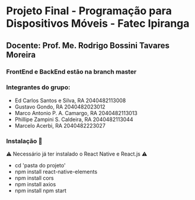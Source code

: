 <h1>Projeto Final - Programação para Dispositivos Móveis - Fatec Ipiranga </h1>

## Docente: Prof. Me. Rodrigo Bossini Tavares Moreira

### FrontEnd e BackEnd estão na branch master 

### Integrantes do grupo:

+ Ed Carlos Santos e Silva, RA 2040482113008
+ Gustavo Gondo, RA 2040482023012 
+ Marco Antonio P. A. Camargo, RA 2040482113013 
+ Phillipe Zampini S. Caldeira, RA 2040482113044
+ Marcelo Acerbi, RA 2040482223027

### Instalação 🔧

⚠️ Necessário já ter instalado o React Native e React.js ⚠️

+ cd 'pasta do projeto' 
+ npm install react-native-elements 
+ npm install cors 
+ npm install axios 
+ npm install npm start
